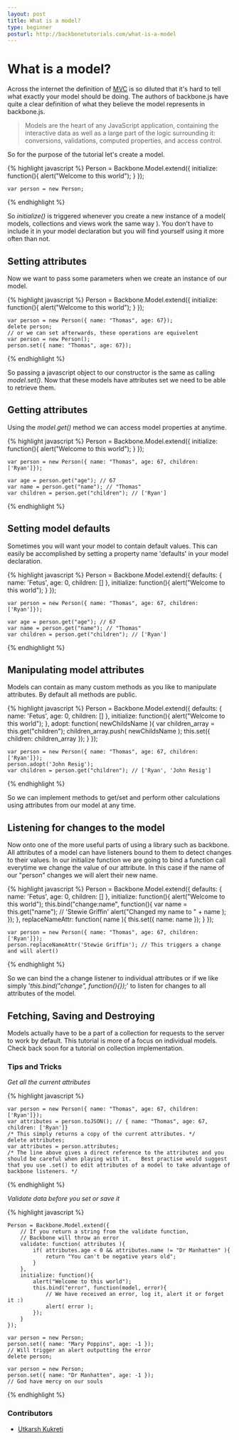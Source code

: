```yaml
---
layout: post
title: What is a model?
type: beginner
posturl: http://backbonetutorials.com/what-is-a-model
---
```


# What is a model?

Across the internet the definition of [MVC](http://en.wikipedia.org/wiki/Model%E2%80%93view%E2%80%93controller) is so diluted that it's hard to tell what exactly your model should be doing.   The authors of backbone.js have quite a clear definition of what they believe the model represents in backbone.js.

> Models are the heart of any JavaScript application, containing the interactive data as well as a large part of the logic surrounding it: conversions, validations, computed properties, and access control.

So for the purpose of the tutorial let's create a model.

{% highlight javascript %}
    Person = Backbone.Model.extend({
        initialize: function(){
            alert("Welcome to this world");
        }
    });
    
    var person = new Person;
{% endhighlight %}

So _initialize()_ is triggered whenever you create a new instance of a model( models, collections and views work the same way ).   You don't have to include it in your model declaration but you will find yourself using it more often than not.

## Setting attributes

Now we want to pass some parameters when we create an instance of our model.

{% highlight javascript %}
    Person = Backbone.Model.extend({
        initialize: function(){
            alert("Welcome to this world");
        }
    });
    
    var person = new Person({ name: "Thomas", age: 67});
    delete person;
    // or we can set afterwards, these operations are equivelent
    var person = new Person();
    person.set({ name: "Thomas", age: 67});
    
{% endhighlight %}

So passing a javascript object to our constructor is the same as calling _model.set()_.   Now that these models have attributes set we need to be able to retrieve them.  

## Getting attributes

Using the _model.get()_ method we can access model properties at anytime.

{% highlight javascript %}
    Person = Backbone.Model.extend({
        initialize: function(){
            alert("Welcome to this world");
        }
    });
    
    var person = new Person({ name: "Thomas", age: 67, children: ['Ryan']});
    
    var age = person.get("age"); // 67
    var name = person.get("name"); // "Thomas"
    var children = person.get("children"); // ['Ryan']
    
{% endhighlight %}

## Setting model defaults

Sometimes you will want your model to contain default values.   This can easily be accomplished by setting a property name 'defaults' in your model declaration.

{% highlight javascript %}
    Person = Backbone.Model.extend({
        defaults: {
            name: 'Fetus',
            age: 0,
            children: []
        },
        initialize: function(){
            alert("Welcome to this world");
        }
    });
    
    var person = new Person({ name: "Thomas", age: 67, children: ['Ryan']});
    
    var age = person.get("age"); // 67
    var name = person.get("name"); // "Thomas"
    var children = person.get("children"); // ['Ryan']
    
{% endhighlight %}

## Manipulating model attributes

Models can contain as many custom methods as you like to manipulate attributes.   By default all methods are public.

{% highlight javascript %}
    Person = Backbone.Model.extend({
        defaults: {
            name: 'Fetus',
            age: 0,
            children: []
        },
        initialize: function(){
            alert("Welcome to this world");
        },
        adopt: function( newChildsName ){
            var children_array = this.get("children");
            children_array.push( newChildsName );
            this.set({ children: children_array });
        }
    });
    
    var person = new Person({ name: "Thomas", age: 67, children: ['Ryan']});
    person.adopt('John Resig');
    var children = person.get("children"); // ['Ryan', 'John Resig']
    
{% endhighlight %}

So we can implement methods to get/set and perform other calculations using attributes from our model at any time.   

## Listening for changes to the model

Now onto one of the more useful parts of using a library such as backbone.   All attributes of a model can have listeners bound to them to detect changes to their values.   In our initialize function we are going to bind a function call everytime we change the value of our attribute.   In this case if the name of our "person" changes we will alert their new name.

{% highlight javascript %}
    Person = Backbone.Model.extend({
        defaults: {
            name: 'Fetus',
            age: 0,
            children: []
        },
        initialize: function(){
            alert("Welcome to this world");
            this.bind("change:name", function(){
                var name = this.get("name"); // 'Stewie Griffin'
                alert("Changed my name to " + name );
            });
        },
        replaceNameAttr: function( name ){
            this.set({ name: name });
        }
    });
    
    var person = new Person({ name: "Thomas", age: 67, children: ['Ryan']});
    person.replaceNameAttr('Stewie Griffin'); // This triggers a change and will alert()
{% endhighlight %}

So we can bind the a change listener to individual attributes or if we like simply '_this.bind("change", function(){});_' to listen for changes to all attributes of the model.

## Fetching, Saving and Destroying

Models actually have to be a part of a collection for requests to the server to work by default.   This tutorial is more of a focus on individual models.  Check back soon for a tutorial on collection implementation.

### Tips and Tricks

_Get all the current attributes_

{% highlight javascript %}
      
    var person = new Person({ name: "Thomas", age: 67, children: ['Ryan']});
    var attributes = person.toJSON(); // { name: "Thomas", age: 67, children: ['Ryan']}
    /* This simply returns a copy of the current attributes. */
    delete attributes;
    var attributes = person.attributes;
    /* The line above gives a direct reference to the attributes and you should be careful when playing with it.   Best practise would suggest that you use .set() to edit attributes of a model to take advantage of backbone listeners. */
{% endhighlight %}

_Validate data before you set or save it_

{% highlight javascript %}

    Person = Backbone.Model.extend({
        // If you return a string from the validate function,
        // Backbone will throw an error
        validate: function( attributes ){
            if( attributes.age < 0 && attributes.name != "Dr Manhatten" ){
                return "You can't be negative years old";
            }
        },
        initialize: function(){
            alert("Welcome to this world");
            this.bind("error", function(model, error){
                // We have received an error, log it, alert it or forget it :)
                alert( error );
            });
        }
    });
    
    var person = new Person;
    person.set({ name: "Mary Poppins", age: -1 }); 
    // Will trigger an alert outputting the error
    delete person;
    
    var person = new Person;
    person.set({ name: "Dr Manhatten", age: -1 });
    // God have mercy on our souls
    
{% endhighlight %}

### Contributors

* [Utkarsh Kukreti](https://github.com/utkarshkukreti)
